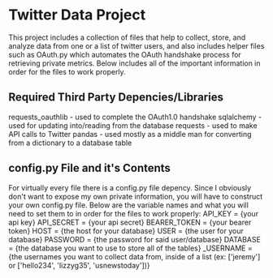 # Twitter Data Project
This project includes a collection of files that help to collect, store, and analyze data from one or a list of twitter users, and also includes helper files such as OAuth.py which automates the OAuth handshake process for retrieving private metrics. Below includes all of the important information in order for the files to work properly.

## Required Third Party Depencies/Libraries
requests_oauthlib - used to complete the OAuth1.0 handshake
sqlalchemy - used for updating into/reading from the database
requests - used to make API calls to Twitter
pandas - used mostly as a middle man for converting from a dictionary to a database table

## config.py File and it's Contents
For virtually every file there is a config.py file depency. Since I obviously don't want to expose my own private information, you will have to construct your own config.py file. Below are the variable names and what you will need to set them to in order for the files to work properly:
API_KEY = {your api key}
API_SECRET = {your api secret}
BEARER_TOKEN = {your bearer token}
HOST = {the host for your database}
USER = {the user for your database}
PASSWORD = {the password for said user/database}
DATABASE = {the database you want to use to store all of the tables}
\_USERNAME = {the usernames you want to collect data from, inside of a list (ex: \['jeremy'] or \['hello234', 'lizzyg35', 'usnewstoday'])}
